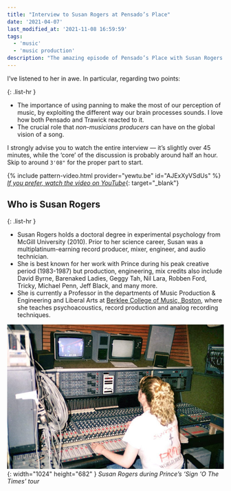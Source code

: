 ```yaml
---
title: "Interview to Susan Rogers at Pensado’s Place"
date: '2021-04-07'
last_modified_at: '2021-11-08 16:59:59'
tags:
  - 'music'
  - 'music production'
description: "The amazing episode of Pensado’s Place with Susan Rogers had been sitting in my to-do list for a few weeks. The best interview in a long time."
---
```

I’ve listened to her in awe. In particular, regarding two points:

{: .list-hr }
- The importance of using panning to make the most of our perception of music, by exploiting the different way our brain processes sounds. I love how both Pensado and Trawick reacted to it.
- The crucial role that _non-musicians producers_ can have on the global vision of a song.

I strongly advise you to watch the entire interview — it’s slightly over 45 minutes, while the ‘core’ of the discussion is probably around half an hour. Skip to around `3'08"` for the proper part to start.

{% include pattern-video.html provider="yewtu.be" id="AJExXyVSdUs" %}
[_If you prefer, watch the video on YouTube_](https://youtu.be/AJExXyVSdUs){: target="_blank"}

## Who is Susan Rogers

{: .list-hr }
- Susan Rogers holds a doctoral degree in experimental psychology from McGill University (2010). Prior to her science career, Susan was a multiplatinum-earning record producer, mixer, engineer, and audio technician.
- She is best known for her work with Prince during his peak creative period (1983-1987) but production, engineering, mix credits also include David Byrne, Barenaked Ladies, Geggy Tah, Nil Lara, Robben Ford, Tricky, Michael Penn, Jeff Black, and many more.
- She is currently a Professor in the departments of Music Production & Engineering and Liberal Arts at [Berklee College of Music, Boston](https://www.berklee.edu/), where she teaches psychoacoustics, record production and analog recording techniques.

![Susan Rogers at a mixing console during Prince’s ‘Sign 'O The Times’ tour](/assets/images/susan-rogers-sign-o-the-times-tour.jpg){: width="1024" height="682" }
*Susan Rogers during Prince’s ‘Sign 'O The Times’ tour*